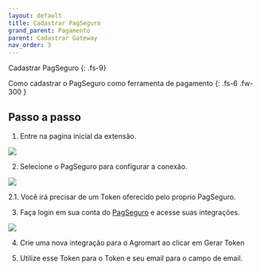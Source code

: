 ```yaml
---
layout: default
title: Cadastrar PagSeguro
grand_parent: Pagamento
parent: Cadastrar Gateway
nav_order: 3
---
```


Cadastrar PagSeguro
{: .fs-9}

Como cadastrar o PagSeguro como ferramenta de pagamento
{: .fs-6 .fw-300  }

## Passo a passo

1. Entre na pagina inicial da extensão. 

<img src="{{ site.baseurl }}/assets/plugin/cadastrar/selecionar_plugin.png" class="img-fluid" />

2. Selecione o PagSeguro para configurar a conexão.

<img src="{{ site.baseurl }}/assets/plugin/cadastrar/selecionar_plataforma.png" class="img-fluid" />

2.1. Você irá precisar de um Token oferecido pelo proprio PagSeguro.

3. Faça login em sua conta do [PagSeguro](https://m.pagseguro.uol.com.br/preferencias/integracoes.jhtml) e acesse suas integrações.

<img src="{{ site.baseurl }}/assets/plugin/cadastrar/pagseguro_integracoes.png" class="img-fluid" />

4. Crie uma nova integração para o Agromart ao clicar em Gerar Token

5. Utilize esse Token para o Token e seu email para o campo de email.
